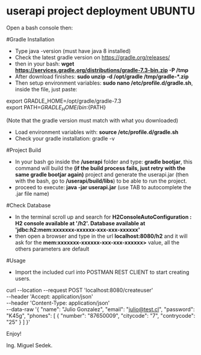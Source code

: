 # userapi project deployment UBUNTU

Open a bash console then:

#Gradle Installation
- Type java -version (must have java 8 installed)
- Check the latest gradle version on https://gradle.org/releases/
- then in your bash: **wget https://services.gradle.org/distributions/gradle-7.3-bin.zip -P /tmp**
- After download finishes: **sudo unzip -d /opt/gradle /tmp/gradle-*.zip**
- Then setup environment variables: **sudo nano /etc/profile.d/gradle.sh**, inside the file, just paste:

export GRADLE_HOME=/opt/gradle/gradle-7.3 \
export PATH=${GRADLE_HOME}/bin:${PATH}


(Note that the gradle version must match with what you downloaded)
- Load environment variables with: **source /etc/profile.d/gradle.sh**
- Check your gradle installation: gradle -v

#Project Build
- In your bash go inside the **/userapi** folder and type: **gradle bootjar**, this command will build the 
**(if the build process fails, just retry with the same gradle bootjar again)**
project and generate the userapi.jar (then with the bash, go to **/userapi/build/libs**) to be able to run the project.
- proceed to execute: **java -jar userapi.jar** (use TAB to autocomplete the .jar file name)

#Check Database
- In the terminal scroll up and search for **H2ConsoleAutoConfiguration    : H2 console available at '/h2'. Database available at 'jdbc:h2:mem:xxxxxxx-xxxxxx-xxx-xxx-xxxxxx'**
- then open a browser and type in the url **localhost:8080/h2** and it will ask for the **mem:xxxxxxx-xxxxxx-xxx-xxx-xxxxxx>** value, all the others parameters are default

#Usage
- Import the included curl into POSTMAN REST CLIENT to start creating users.

curl --location --request POST 'localhost:8080/createuser' \
--header 'Accept: application/json' \
--header 'Content-Type: application/json' \
--data-raw '{
"name": "Julio Gonzalez",
"email": "julio@test.cl",
"password": "K45g",
"phones": [
{
"number": "87650009",
"citycode": "7",
"contrycode": "25"
}
]
}'

Enjoy!

Ing. Miguel Sedek.
